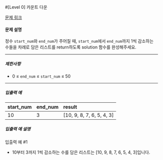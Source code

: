 #[Level 0] 카운트 다운

[문제 링크](https://school.programmers.co.kr/learn/courses/30/lessons/181899)

#### 문제 설명

정수 ```start_num```와 ```end_num```가 주어질 때, ```start_num```에서 ```end_num```까지 1씩 감소하는 수들을 차례로 담은 리스트를 return하도록 solution 함수를 완성해주세요.

---

##### 제한사항

- 0 ≤ ```end_num``` ≤ ```start_num``` ≤ 50

---

##### 입출력 예
|start_num|end_num|result|
|:---|:---|:---|
|10|3|[10, 9, 8, 7, 6, 5, 4, 3]|

##### 입출력 예 설명

입출력 예 #1

- 10부터 3까지 1씩 감소하는 수를 담은 리스트는 [10, 9, 8, 7, 6, 5, 4, 3]입니다.
